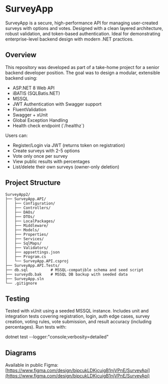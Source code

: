 # SurveyApp

SurveyApp is a secure, high-performance API for managing user-created surveys with options and votes. Designed with a clean layered architecture, robust validation, and token-based authentication. Ideal for demonstrating enterprise-level backend design with modern .NET practices.

## Overview

This repository was developed as part of a take-home project for a senior backend developer position. The goal was to design a modular, extensible backend using:

- ASP.NET 8 Web API
- iBATIS (SQLBatis.NET)
- MSSQL
- JWT Authentication with Swagger support
- FluentValidation
- Swagger + xUnit
- Global Exception Handling
- Health check endpoint (\`/healthz\`)

Users can:

- Register/Login via JWT (returns token on registration)
- Create surveys with 2-5 options
- Vote only once per survey
- View public results with percentages
- List/delete their own surveys (owner-only deletion)

## Project Structure

```
SurveyApp2/
├── SurveyApp.API/
│   ├── Configuration/
│   ├── Controllers/
│   ├── DAOs/
│   ├── DTOs/
│   ├── LocalPackages/
│   ├── Middleware/
│   ├── Models/
│   ├── Properties/
│   ├── Services/
│   ├── SqlMaps/
│   ├── Validators/
│   ├── appsettings.json
│   ├── Program.cs
│   └── SurveyApp.API.csproj
├── SurveyApp.API.Tests/
├── db.sql          # MSSQL-compatible schema and seed script
├── surveydb.bak    # MSSQL DB backup with seeded data
├── SurveyApp.sln
└── .gitignore
```
## Testing

Tested with xUnit using a seeded MSSQL instance. Includes unit and integration tests covering registration, login, auth edge cases, survey creation, voting rules, vote submission, and result accuracy (including percentages). Run tests with:

dotnet test --logger:"console;verbosity=detailed"

## Diagrams

Available in public Figma:
[https://www.figma.com/design/bipcukLDKjcuigB1njVPnE/SurveyApi](https://www.figma.com/design/bipcukLDKjcuigB1njVPnE/SurveyApi)
